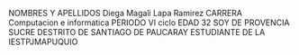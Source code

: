 NOMBRES Y APELLIDOS
Diega Magali Lapa Ramirez
CARRERA
Computacion e informatica
PERIODO
VI ciclo
EDAD
32
SOY DE PROVENCIA SUCRE DESTRITO DE SANTIAGO DE PAUCARAY
ESTUDIANTE DE LA IESTPJMAPUQUIO
